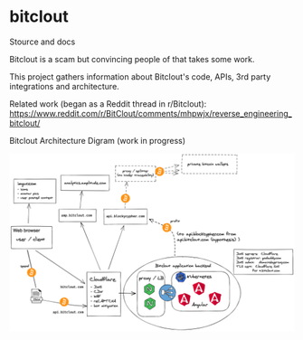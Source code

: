 # bitclout
Stource and docs

Bitclout is a scam but convincing people of that takes some work.

This project gathers information about Bitclout's code, APIs, 3rd party integrations and architecture.

Related work (began as a Reddit thread in r/Bitclout):
https://www.reddit.com/r/BitClout/comments/mhpwjx/reverse_engineering_bitclout/

Bitclout Architecture Digram (work in progress)

![Bitclout Architecture](bitclout-arch-diagram-2021-04-08.png)

